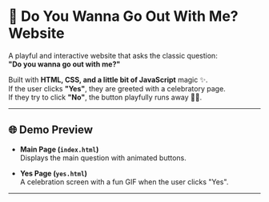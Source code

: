
# 💖 Do You Wanna Go Out With Me? Website

A playful and interactive website that asks the classic question:  
**"Do you wanna go out with me?"**  

Built with **HTML, CSS, and a little bit of JavaScript** magic ✨.  
If the user clicks **"Yes"**, they are greeted with a celebratory page.  
If they try to click **"No"**, the button playfully runs away 🏃💨.

---

## 🌐 Demo Preview

- **Main Page (`index.html`)**  
  Displays the main question with animated buttons.  

- **Yes Page (`yes.html`)**  
  A celebration screen with a fun GIF when the user clicks "Yes".

---

